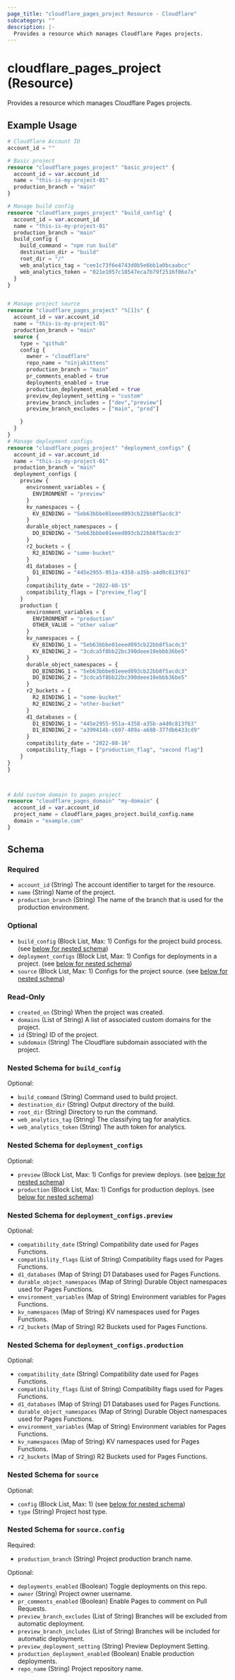 ```yaml
---
page_title: "cloudflare_pages_project Resource - Cloudflare"
subcategory: ""
description: |-
  Provides a resource which manages Cloudflare Pages projects.
---
```


# cloudflare_pages_project (Resource)

Provides a resource which manages Cloudflare Pages projects.

## Example Usage

```terraform
# Cloudflare Account ID
account_id = ""

# Basic project
resource "cloudflare_pages_project" "basic_project" {
  account_id = var.account_id
  name = "this-is-my-project-01"
  production_branch = "main"
}

# Manage build config
resource "cloudflare_pages_project" "build_config" {
  account_id = var.account_id
  name = "this-is-my-project-01"
  production_branch = "main"
  build_config {
    build_command = "npm run build"
    destination_dir = "build"
    root_dir = "/"
    web_analytics_tag = "cee1c73f6e4743d0b5e6bb1a0bcaabcc"
    web_analytics_token = "021e1057c18547eca7b79f2516f06o7x"
  }
}


# Manage project source
resource "cloudflare_pages_project" "%[1]s" {
  account_id = var.account_id
  name = "this-is-my-project-01"
  production_branch = "main"
  source {
    type = "github"
    config {
      owner = "cloudflare"
      repo_name = "ninjakittens"
      production_branch = "main"
      pr_comments_enabled = true
      deployments_enabled = true
      production_deployment_enabled = true
      preview_deployment_setting = "custom"
      preview_branch_includes = ["dev","preview"]
      preview_branch_excludes = ["main", "prod"]

    }
  }
}
# Manage deployment configs
resource "cloudflare_pages_project" "deployment_configs" {
  account_id = var.account_id
  name = "this-is-my-project-01"
  production_branch = "main"
  deployment_configs {
    preview {
      environment_variables = {
        ENVIRONMENT = "preview"
      }
      kv_namespaces = {
        KV_BINDING = "5eb63bbbe01eeed093cb22bb8f5acdc3"
      }
      durable_object_namespaces = {
        DO_BINDING = "5eb63bbbe01eeed093cb22bb8f5acdc3"
      }
      r2_buckets = {
        R2_BINDING = "some-bucket"
      }
      d1_databases = {
        D1_BINDING = "445e2955-951a-4358-a35b-a4d0c813f63"
      }
      compatibility_date = "2022-08-15"
      compatibility_flags = ["preview_flag"]
    }
    production {
      environment_variables = {
        ENVIRONMENT = "production"
        OTHER_VALUE = "other value"
      }
      kv_namespaces = {
        KV_BINDING_1 = "5eb63bbbe01eeed093cb22bb8f5acdc3"
        KV_BINDING_2 = "3cdca5f8bb22bc390deee10ebbb36be5"
      }
      durable_object_namespaces = {
        DO_BINDING_1 = "5eb63bbbe01eeed093cb22bb8f5acdc3"
        DO_BINDING_2 = "3cdca5f8bb22bc390deee10ebbb36be5"
      }
      r2_buckets = {
        R2_BINDING_1 = "some-bucket"
        R2_BINDING_2 = "other-bucket"
      }
      d1_databases = {
        D1_BINDING_1 = "445e2955-951a-4358-a35b-a4d0c813f63"
        D1_BINDING_2 = "a399414b-c697-409a-a688-377db6433cd9"
      }
      compatibility_date = "2022-08-16"
      compatibility_flags = ["production_flag", "second flag"]
    }
}
}



# Add custom domain to pages project
resource "cloudflare_pages_domain" "my-domain" {
  account_id = var.account_id
  project_name = cloudflare_pages_project.build_config.name
  domain = "example.com"
}
```
<!-- schema generated by tfplugindocs -->
## Schema

### Required

- `account_id` (String) The account identifier to target for the resource.
- `name` (String) Name of the project.
- `production_branch` (String) The name of the branch that is used for the production environment.

### Optional

- `build_config` (Block List, Max: 1) Configs for the project build process. (see [below for nested schema](#nestedblock--build_config))
- `deployment_configs` (Block List, Max: 1) Configs for deployments in a project. (see [below for nested schema](#nestedblock--deployment_configs))
- `source` (Block List, Max: 1) Configs for the project source. (see [below for nested schema](#nestedblock--source))

### Read-Only

- `created_on` (String) When the project was created.
- `domains` (List of String) A list of associated custom domains for the project.
- `id` (String) ID of the project.
- `subdomain` (String) The Cloudflare subdomain associated with the project.

<a id="nestedblock--build_config"></a>
### Nested Schema for `build_config`

Optional:

- `build_command` (String) Command used to build project.
- `destination_dir` (String) Output directory of the build.
- `root_dir` (String) Directory to run the command.
- `web_analytics_tag` (String) The classifying tag for analytics.
- `web_analytics_token` (String) The auth token for analytics.


<a id="nestedblock--deployment_configs"></a>
### Nested Schema for `deployment_configs`

Optional:

- `preview` (Block List, Max: 1) Configs for preview deploys. (see [below for nested schema](#nestedblock--deployment_configs--preview))
- `production` (Block List, Max: 1) Configs for production deploys. (see [below for nested schema](#nestedblock--deployment_configs--production))

<a id="nestedblock--deployment_configs--preview"></a>
### Nested Schema for `deployment_configs.preview`

Optional:

- `compatibility_date` (String) Compatibility date used for Pages Functions.
- `compatibility_flags` (List of String) Compatibility flags used for Pages Functions.
- `d1_databases` (Map of String) D1 Databases used for Pages Functions.
- `durable_object_namespaces` (Map of String) Durable Object namespaces used for Pages Functions.
- `environment_variables` (Map of String) Environment variables for Pages Functions.
- `kv_namespaces` (Map of String) KV namespaces used for Pages Functions.
- `r2_buckets` (Map of String) R2 Buckets used for Pages Functions.


<a id="nestedblock--deployment_configs--production"></a>
### Nested Schema for `deployment_configs.production`

Optional:

- `compatibility_date` (String) Compatibility date used for Pages Functions.
- `compatibility_flags` (List of String) Compatibility flags used for Pages Functions.
- `d1_databases` (Map of String) D1 Databases used for Pages Functions.
- `durable_object_namespaces` (Map of String) Durable Object namespaces used for Pages Functions.
- `environment_variables` (Map of String) Environment variables for Pages Functions.
- `kv_namespaces` (Map of String) KV namespaces used for Pages Functions.
- `r2_buckets` (Map of String) R2 Buckets used for Pages Functions.



<a id="nestedblock--source"></a>
### Nested Schema for `source`

Optional:

- `config` (Block List, Max: 1) (see [below for nested schema](#nestedblock--source--config))
- `type` (String) Project host type.

<a id="nestedblock--source--config"></a>
### Nested Schema for `source.config`

Required:

- `production_branch` (String) Project production branch name.

Optional:

- `deployments_enabled` (Boolean) Toggle deployments on this repo.
- `owner` (String) Project owner username.
- `pr_comments_enabled` (Boolean) Enable Pages to comment on Pull Requests.
- `preview_branch_excludes` (List of String) Branches will be excluded from automatic deployment.
- `preview_branch_includes` (List of String) Branches will be included for automatic deployment.
- `preview_deployment_setting` (String) Preview Deployment Setting.
- `production_deployment_enabled` (Boolean) Enable production deployments.
- `repo_name` (String) Project repository name.


